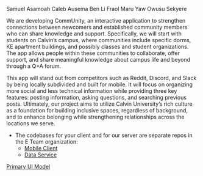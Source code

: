 Samuel Asamoah
Caleb Ausema
Ben Li
Fraol Maru
Yaw Owusu Sekyere

We are developing CommUnity, an interactive application to strengthen connections between newcomers and established community members who can share knowledge and support. Specifically, we will start with students on Calvin’s campus, where communities include specific dorms, KE apartment buildings, and possibly classes and student organizations. The app allows people within these communities to collaborate, offer support, and share meaningful knowledge about campus life and beyond through a Q+A forum.

This app will stand out from competitors such as Reddit, Discord, and Slack by being locally subdivided and built for mobile. It will focus on organizing more social and less technical information while providing three key features: posting information, asking questions, and searching previous posts. Ultimately, our project aims to utilize Calvin University’s rich culture as a foundation for building inclusive spaces, regardless of background, and to enhance belonging while strengthening relationships across the locations we serve.
 
- The codebases for your client and for our server are separate repos in the E Team organization:
   - [Mobile Client](https://github.com/calvin-cs262-fall2025-teamE/Client)
   - [Data Service](https://github.com/calvin-cs262-fall2025-teamE/Service)  

[Primary UI Model](https://claude.ai/public/artifacts/35fd00eb-d95c-4ab9-92c3-04f01cc98b15)
